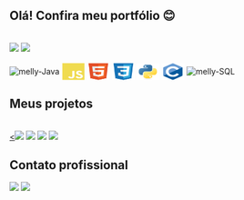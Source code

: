 ## Olá! Confira meu portfólio 😊
<!--
**mellygomes/mellygomes** is a ✨ _special_ ✨ repository because its `README.md` (this file) appears on your GitHub profile.

Here are some ideas to get you started:

- 🔭 I’m currently working on ...
- 🌱 I’m currently learning ...
- 👯 I’m looking to collaborate on ...
- 🤔 I’m looking for help with ...
- 💬 Ask me about ...
- 📫 How to reach me: ...
- 😄 Pronouns: ...
- ⚡ Fun fact: ... 
-->
<div style="display: inline_block"><br>
    <img src="https://github-readme-stats.vercel.app/api?username=mellygomes&show_icons=true&theme=dracula&bg_color=00000000&include_all_commits=true&show=prs_merged&rank_icon=github"> </img> 
    <img src="https://github-readme-stats.vercel.app/api/top-langs/?username=mellygomes&langs_count=7&show_icons=true&theme=dracula&bg_color=00000000&layout=compact"> </img>
</div>


<div style="display: inline_block"><br>
  <img align="center" alt="melly-Java" height="45" width="50" src="https://cdn.jsdelivr.net/gh/devicons/devicon@latest/icons/java/java-original.svg"">
  <img align="center" alt="melly-Js" height="30" width="40" src="https://raw.githubusercontent.com/devicons/devicon/master/icons/javascript/javascript-plain.svg">
  <img align="center" alt="melly-HTML" height="30" width="40" src="https://raw.githubusercontent.com/devicons/devicon/master/icons/html5/html5-original.svg">
  <img align="center" alt="melly-CSS" height="30" width="40" src="https://raw.githubusercontent.com/devicons/devicon/master/icons/css3/css3-original.svg">
  <img align="center" alt="melly-Python" height="30" width="40" src="https://raw.githubusercontent.com/devicons/devicon/master/icons/python/python-original.svg">
  <img align="center" alt="melly-C" height="30" width="40" src="https://raw.githubusercontent.com/devicons/devicon/master/icons/c/c-original.svg">
  <img align="center" alt="melly-SQL" height="35" width="37" src="https://cdn.jsdelivr.net/gh/devicons/devicon@latest/icons/azuresqldatabase/azuresqldatabase-original.svg">
</div>

##
  ## Meus projetos
<div style="display: inline_block"><br>   
    <a href="https://github.com/mellygomes/MalvaderPOO"><<img src="https://github-readme-stats.vercel.app/api/pin/?username=mellygomes&show_icons=true&theme=dracula&bg_color=00000000&repo=MalvaderPOO"></img></a>
    <a href="https://github.com/mellygomes/Todo-list"><img src="https://github-readme-stats.vercel.app/api/pin/?username=mellygomes&show_icons=true&theme=dracula&bg_color=00000000&repo=Todo-list"></img></a>
    <a href="https://github.com/mellygomes/Parser"><img src="https://github-readme-stats.vercel.app/api/pin/?username=mellygomes&show_icons=true&theme=dracula&bg_color=00000000&repo=Parser"></img></a>
    <a href="https://mellygomes.github.io/projeto-frontend-2/"><img src="https://github-readme-stats.vercel.app/api/pin/?username=mellygomes&show_icons=true&theme=dracula&bg_color=00000000&repo=projeto-frontend-2"></img></a>
</div>

## Contato profissional
<div>
  <a href="https://www.linkedin.com/in/emanuelly-queiroz" target="blank"> <img src="https://img.shields.io/badge/LinkedIn-0077B5?style=for-the-badge&logo=linkedin&logoColor=white"></img></a>
  <a href="mailto:emanuellygs.queiroz@gmail.com" target="blank"> <img src="https://img.shields.io/badge/Gmail-D14836?style=for-the-badge&logo=gmail&logoColor=white"></img></a>
</div>

